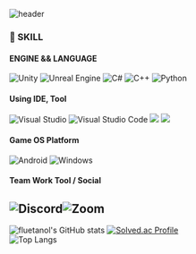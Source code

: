 ![header](https://capsule-render.vercel.app/api?type=wave&color=gradient&height=300&section=header&text=Fluetanol&fontSize=75&animation=fadeIn)

### 🤔 SKILL
#### ENGINE && LANGUAGE
![Unity](https://img.shields.io/badge/unity-%23000000.svg?style=for-the-badge&logo=unity&logoColor=white) ![Unreal Engine](https://img.shields.io/badge/unrealengine-%23313131.svg?style=for-the-badge&logo=unrealengine&logoColor=white) 
![C#](https://img.shields.io/badge/c%23-%23239120.svg?style=for-the-badge&logo=csharp&logoColor=white) ![C++](https://img.shields.io/badge/c++-%2300599C.svg?style=for-the-badge&logo=c%2B%2B&logoColor=white) ![Python](https://img.shields.io/badge/python-3670A0?style=for-the-badge&logo=python&logoColor=ffdd54)
#### Using IDE, Tool
![Visual Studio](https://img.shields.io/badge/Visual%20Studio-5C2D91.svg?style=for-the-badge&logo=visual-studio&logoColor=white) ![Visual Studio Code](https://img.shields.io/badge/Visual%20Studio%20Code-0078d7.svg?style=for-the-badge&logo=visual-studio-code&logoColor=white) <img src="https://img.shields.io/badge/github-181717?style=for-the-badge&logo=github&logoColor=white"> <img src="https://img.shields.io/badge/git-F05032?style=for-the-badge&logo=git&logoColor=white">
#### Game OS Platform  
![Android](https://img.shields.io/badge/Android-3DDC84?style=for-the-badge&logo=android&logoColor=white) ![Windows](https://img.shields.io/badge/Windows-0078D6?style=for-the-badge&logo=windows&logoColor=white)
#### Team Work Tool / Social
![Discord](https://img.shields.io/badge/Discord-%235865F2.svg?style=for-the-badge&logo=discord&logoColor=white)![Zoom](https://img.shields.io/badge/Zoom-2D8CFF?style=for-the-badge&logo=zoom&logoColor=white)
------------------
![fluetanol's GitHub stats](https://github-readme-stats.vercel.app/api?username=fluetanol&show_icons=true&theme=radical) [![Solved.ac Profile](http://mazassumnida.wtf/api/v2/generate_badge?boj=mike415415)](https://solved.ac/fluetanol/)  
![Top Langs](https://github-readme-stats.vercel.app/api/top-langs/?username=fluetanol&layout=compact)


<!--
**fluetanol/fluetanol** is a ✨ _special_ ✨ repository because its `README.md` (this file) appears on your GitHub profile.


Here are some ideas to get you started:

- 🔭 I’m currently working on ...
- 🌱 I’m currently learning ...
- 👯 I’m looking to collaborate on ...
- 🤔 I’m looking for help with ...
- 💬 Ask me about ...
- 📫 How to reach me: ...
- 😄 Pronouns: ...
- ⚡ Fun fact: ...
-->
